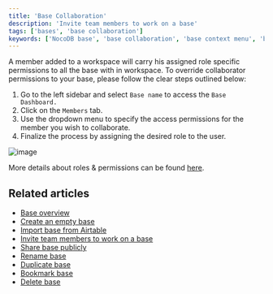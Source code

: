 ```yaml
---
title: 'Base Collaboration'
description: 'Invite team members to work on a base'
tags: ['bases', 'base collaboration']
keywords: ['NocoDB base', 'base collaboration', 'base context menu', 'base owner', 'base collaboration', 'base actions', 'base settings', 'base administration', 'base organization']
---
```


A member added to a workspace will carry his assigned role specific permissions to all the base with in workspace. To override collaborator permissions to your base, please follow the clear steps outlined below:

1. Go to the left sidebar and select `Base name` to access the `Base Dashboard.`
2. Click on the `Members` tab.
3. Use the dropdown menu to specify the access permissions for the member you wish to collaborate.
4. Finalize the process by assigning the desired role to the user.

![image](/img/v2/base/base-collaboration.png)

More details about roles & permissions can be found [here](/roles-and-permissions/overview).

## Related articles
- [Base overview](/bases/base-overview)
- [Create an empty base](/bases/create-base)
- [Import base from Airtable](/bases/import-base-from-airtable)
- [Invite team members to work on a base](/bases/base-collaboration)
- [Share base publicly](/bases/share-base)
- [Rename base](/bases/actions-on-base#rename-base)
- [Duplicate base](/bases/actions-on-base#duplicate-base)
- [Bookmark base](/bases/actions-on-base#star-base)
- [Delete base](/bases/actions-on-base#delete-base)
